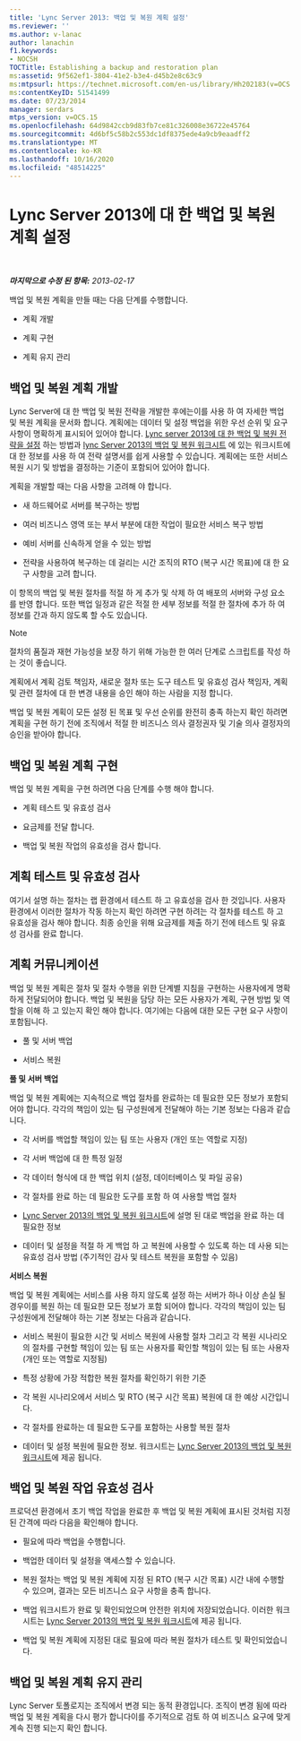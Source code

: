 ```yaml
---
title: 'Lync Server 2013: 백업 및 복원 계획 설정'
ms.reviewer: ''
ms.author: v-lanac
author: lanachin
f1.keywords:
- NOCSH
TOCTitle: Establishing a backup and restoration plan
ms:assetid: 9f562ef1-3804-41e2-b3e4-d45b2e8c63c9
ms:mtpsurl: https://technet.microsoft.com/en-us/library/Hh202183(v=OCS.15)
ms:contentKeyID: 51541499
ms.date: 07/23/2014
manager: serdars
mtps_version: v=OCS.15
ms.openlocfilehash: 64d9842ccb9d83fb7ce81c326008e36722e45764
ms.sourcegitcommit: 4d6bf5c58b2c553dc1df8375ede4a9cb9eaadff2
ms.translationtype: MT
ms.contentlocale: ko-KR
ms.lasthandoff: 10/16/2020
ms.locfileid: "48514225"
---
```

# <a name="establishing-a-backup-and-restoration-plan-for-lync-server-2013"></a>Lync Server 2013에 대 한 백업 및 복원 계획 설정

<div data-xmlns="http://www.w3.org/1999/xhtml">

<div class="topic" data-xmlns="http://www.w3.org/1999/xhtml" data-msxsl="urn:schemas-microsoft-com:xslt" data-cs="https://msdn.microsoft.com/">

<div data-asp="https://msdn2.microsoft.com/asp">



</div>

<div id="mainSection">

<div id="mainBody">

<span> </span>

_**마지막으로 수정 된 항목:** 2013-02-17_

백업 및 복원 계획을 만들 때는 다음 단계를 수행합니다.

  - 계획 개발

  - 계획 구현

  - 계획 유지 관리

<div>

## <a name="developing-a-backup-and-restoration-plan"></a>백업 및 복원 계획 개발

Lync Server에 대 한 백업 및 복원 전략을 개발한 후에는이를 사용 하 여 자세한 백업 및 복원 계획을 문서화 합니다. 계획에는 데이터 및 설정 백업을 위한 우선 순위 및 요구 사항이 명확하게 표시되어 있어야 합니다. [Lync server 2013에 대 한 백업 및 복원 전략을 설정](lync-server-2013-establishing-a-backup-and-restoration-strategy.md) 하는 방법과 [lync Server 2013의 백업 및 복원 워크시트](lync-server-2013-backup-and-restoration-worksheets.md) 에 있는 워크시트에 대 한 정보를 사용 하 여 전략 설명서를 쉽게 사용할 수 있습니다. 계획에는 또한 서비스 복원 시기 및 방법을 결정하는 기준이 포함되어 있어야 합니다.

계획을 개발할 때는 다음 사항을 고려해 야 합니다.

  - 새 하드웨어로 서버를 복구하는 방법

  - 여러 비즈니스 영역 또는 부서 부분에 대한 작업이 필요한 서비스 복구 방법

  - 예비 서버를 신속하게 얻을 수 있는 방법

  - 전략을 사용하여 복구하는 데 걸리는 시간 조직의 RTO (복구 시간 목표)에 대 한 요구 사항을 고려 합니다.

이 항목의 백업 및 복원 절차를 적절 하 게 추가 및 삭제 하 여 배포의 서버와 구성 요소를 반영 합니다. 또한 백업 일정과 같은 적절 한 세부 정보를 적절 한 절차에 추가 하 여 정보를 간과 하지 않도록 할 수도 있습니다.

<div>


> [!NOTE]  
> 절차의 품질과 재현 가능성을 보장 하기 위해 가능한 한 여러 단계로 스크립트를 작성 하는 것이 좋습니다.



</div>

계획에서 계획 검토 책임자, 새로운 절차 또는 도구 테스트 및 유효성 검사 책임자, 계획 및 관련 절차에 대 한 변경 내용을 승인 해야 하는 사람을 지정 합니다.

백업 및 복원 계획이 모든 설정 된 목표 및 우선 순위를 완전히 충족 하는지 확인 하려면 계획을 구현 하기 전에 조직에서 적절 한 비즈니스 의사 결정권자 및 기술 의사 결정자의 승인을 받아야 합니다.

</div>

<div>

## <a name="implementing-the-backup-and-restoration-plan"></a>백업 및 복원 계획 구현

백업 및 복원 계획을 구현 하려면 다음 단계를 수행 해야 합니다.

  - 계획 테스트 및 유효성 검사

  - 요금제를 전달 합니다.

  - 백업 및 복원 작업의 유효성을 검사 합니다.

<div>

## <a name="testing-and-validating-the-plan"></a>계획 테스트 및 유효성 검사

여기서 설명 하는 절차는 랩 환경에서 테스트 하 고 유효성을 검사 한 것입니다. 사용자 환경에서 이러한 절차가 작동 하는지 확인 하려면 구현 하려는 각 절차를 테스트 하 고 유효성을 검사 해야 합니다. 최종 승인을 위해 요금제를 제출 하기 전에 테스트 및 유효성 검사를 완료 합니다.

</div>

<div>

## <a name="communicating-the-plan"></a>계획 커뮤니케이션

백업 및 복원 계획은 절차 및 절차 수행을 위한 단계별 지침을 구현하는 사용자에게 명확하게 전달되어야 합니다. 백업 및 복원을 담당 하는 모든 사용자가 계획, 구현 방법 및 역할을 이해 하 고 있는지 확인 해야 합니다. 여기에는 다음에 대한 모든 구현 요구 사항이 포함됩니다.

  - 풀 및 서버 백업

  - 서비스 복원

**풀 및 서버 백업**

백업 및 복원 계획에는 지속적으로 백업 절차를 완료하는 데 필요한 모든 정보가 포함되어야 합니다. 각각의 책임이 있는 팀 구성원에게 전달해야 하는 기본 정보는 다음과 같습니다.

  - 각 서버를 백업할 책임이 있는 팀 또는 사용자 (개인 또는 역할로 지정)

  - 각 서버 백업에 대 한 특정 일정

  - 각 데이터 형식에 대 한 백업 위치 (설정, 데이터베이스 및 파일 공유)

  - 각 절차를 완료 하는 데 필요한 도구를 포함 하 여 사용할 백업 절차

  - [Lync Server 2013의 백업 및 복원 워크시트](lync-server-2013-backup-and-restoration-worksheets.md)에 설명 된 대로 백업을 완료 하는 데 필요한 정보

  - 데이터 및 설정을 적절 하 게 백업 하 고 복원에 사용할 수 있도록 하는 데 사용 되는 유효성 검사 방법 (주기적인 감사 및 테스트 복원을 포함할 수 있음)

**서비스 복원**

백업 및 복원 계획에는 서비스를 사용 하지 않도록 설정 하는 서버가 하나 이상 손실 될 경우이를 복원 하는 데 필요한 모든 정보가 포함 되어야 합니다. 각각의 책임이 있는 팀 구성원에게 전달해야 하는 기본 정보는 다음과 같습니다.

  - 서비스 복원이 필요한 시간 및 서비스 복원에 사용할 절차 그리고 각 복원 시나리오의 절차를 구현할 책임이 있는 팀 또는 사용자를 확인할 책임이 있는 팀 또는 사용자(개인 또는 역할로 지정됨)

  - 특정 상황에 가장 적합한 복원 절차를 확인하기 위한 기준

  - 각 복원 시나리오에서 서비스 및 RTO (복구 시간 목표) 복원에 대 한 예상 시간입니다.

  - 각 절차를 완료하는 데 필요한 도구를 포함하는 사용할 복원 절차

  - 데이터 및 설정 복원에 필요한 정보. 워크시트는 [Lync Server 2013의 백업 및 복원 워크시트](lync-server-2013-backup-and-restoration-worksheets.md)에 제공 됩니다.

</div>

<div>

## <a name="validating-backup-and-restoration-operations"></a>백업 및 복원 작업 유효성 검사

프로덕션 환경에서 초기 백업 작업을 완료한 후 백업 및 복원 계획에 표시된 것처럼 지정된 간격에 따라 다음을 확인해야 합니다.

  - 필요에 따라 백업을 수행합니다.

  - 백업한 데이터 및 설정을 액세스할 수 있습니다.

  - 복원 절차는 백업 및 복원 계획에 지정 된 RTO (복구 시간 목표) 시간 내에 수행할 수 있으며, 결과는 모든 비즈니스 요구 사항을 충족 합니다.

  - 백업 워크시트가 완료 및 확인되었으며 안전한 위치에 저장되었습니다. 이러한 워크시트는 [Lync Server 2013의 백업 및 복원 워크시트](lync-server-2013-backup-and-restoration-worksheets.md)에 제공 됩니다.

  - 백업 및 복원 계획에 지정된 대로 필요에 따라 복원 절차가 테스트 및 확인되었습니다.

</div>

</div>

<div>

## <a name="maintaining-the-backup-and-restoration-plan"></a>백업 및 복원 계획 유지 관리

Lync Server 토폴로지는 조직에서 변경 되는 동적 환경입니다. 조직이 변경 됨에 따라 백업 및 복원 계획을 다시 평가 합니다이를 주기적으로 검토 하 여 비즈니스 요구에 맞게 계속 진행 되는지 확인 합니다.

</div>

</div>

<span> </span>

</div>

</div>

</div>

